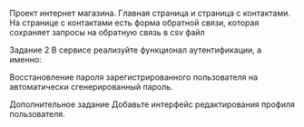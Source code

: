 Проект интернет магазина. 
Главная страница и страница с контактами.
На странице с контактами есть форма обратной связи, которая сохраняет запросы на обратную связь в csv файл

Задание 2
В сервисе реализуйте функционал аутентификации, а именно:

Восстановление пароля зарегистрированного пользователя на автоматически сгенерированный пароль.

Дополнительное задание
Добавьте интерфейс редактирования профиля пользователя.